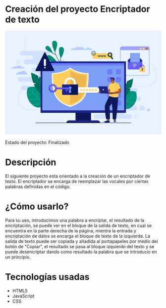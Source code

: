# Creación del proyecto Encriptador de texto
![Encriptador!](/img/seguridad-blog.webp "Encriptador")

Estado del proyecto: Finalizado

# Descripción
El siguiente proyecto esta orientado a la creación de un encriptador de texto. El encriptador se encarga de reemplazar las vocales por ciertas palabras definidas en el código.

# ¿Cómo usarlo?
Para su uso, introducimos una palabra a encriptar, el resultado de la encriptación, se puede ver en el bloque de la salida de texto, en cual se encuentra en la parte derecha de la página, mientra la entrada y encriptación de datos se encarga el bloque de texto de la izquierda. La salida de texto puede ser copiada y añadida al portapapeles por medio del botón de "Copiar", el resultado se pasa al bloque izquierdo del texto y se puede desencriptar dando como resultado la palabra que se introducio en un principio.

# Tecnologías usadas
- HTML5
- JavaScript
- CSS

